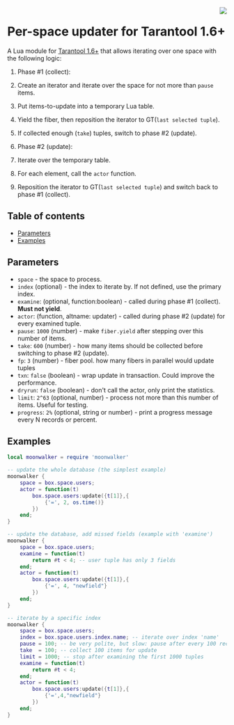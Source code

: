 <a href="http://tarantool.org">
	<img src="https://avatars2.githubusercontent.com/u/2344919?v=2&s=250" align="right">
</a>

# Per-space updater for Tarantool 1.6+

A Lua module for [Tarantool 1.6+](http://github.com/tarantool) that allows
iterating over one space with the following logic:

1. Phase #1 (сollect):
  1. Create an iterator and iterate over the space for not more than `pause` items.
  2. Put items-to-update into a temporary Lua table.
  3. Yield the fiber, then reposition the iterator to GT(`last selected tuple`).
  4. If collected enough (`take`) tuples, switch to phase #2 (update).

2. Phase #2 (update):

  1. Iterate over the temporary table.
  2. For each element, call the `actor` function.
  3. Reposition the iterator to GT(`last selected tuple`) and switch back to
     phase #1 (collect).

## Table of contents

* [Parameters](#parameters)
* [Examples](#examples)

## Parameters

* `space` - the space to process.
* `index` (optional) - the index to iterate by. If not defined, use the primary
  index.
* `examine`: (optional, function:boolean) - called during phase #1 (collect).
  **Must not yield**.
* `actor`: (function, altname: updater) - called during phase #2 (update) for
  every examined tuple.
* `pause`: `1000` (number) - make `fiber.yield` after stepping over this number
  of items.
* `take`: `600` (number) - how many items should be collected before switching to
  phase #2 (update).
* `fp`: `3` (number) - fiber pool. how many fibers in parallel would update tuples
* `txn`: `false` (boolean) - wrap update in transaction. Could improve the performance.
* `dryrun`: `false` (boolean) - don't call the actor, only print the statistics.
* `limit`: `2^63` (optional, number) - process not more than this number of items.
  Useful for testing.
* `progress`: `2%` (optional, string or number) - print a progress message every
  N records or percent.


## Examples

```lua
local moonwalker = require 'moonwalker'

-- update the whole database (the simplest example)
moonwalker {
	space = box.space.users;
	actor = function(t)
		box.space.users:update({t[1]},{
			{'=', 2, os.time()}
		})
	end;
}

-- update the database, add missed fields (example with 'examine')
moonwalker {
	space = box.space.users;
	examine = function(t)
		return #t < 4; -- user tuple has only 3 fields
	end;
	actor = function(t)
		box.space.users:update({t[1]},{
			{'=', 4, "newfield"}
		})
	end;
}

-- iterate by a specific index
moonwalker {
	space = box.space.users;
	index = box.space.users.index.name; -- iterate over index 'name'
	pause = 100; -- be very polite, but slow: pause after every 100 records
	take  = 100; -- collect 100 items for update
	limit = 1000; -- stop after examining the first 1000 tuples
	examine = function(t)
		return #t < 4;
	end;
	actor = function(t)
		box.space.users:update({t[1]},{
			{'=',4,"newfield"}
		})
	end;
}
```





















